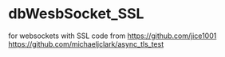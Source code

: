 # dbWesbSocket_SSL
for websockets with SSL
code from https://github.com/jice1001
          https://github.com/michaeljclark/async_tls_test
